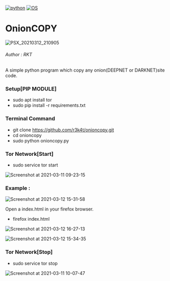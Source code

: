 [![python](https://img.shields.io/badge/Program-Python-brightgreen.svg)](https://www.python.org/downloads/release/python/)
[![OS](https://img.shields.io/badge/Tested%20On-Linux-yellowgreen.svg)](https://en.wikipedia.org/wiki/Linux)

# OnionCOPY  

![PSX_20210312_210905](https://user-images.githubusercontent.com/69615463/110961331-e1f2cf80-8379-11eb-89f6-0681861799d2.jpg)

<h6> Author : RKT </h6>

A simple python program which copy any onion(DEEPNET or DARKNET)site code.

### Setup[PIP MODULE] ### 

+ sudo apt install tor
+ sudo pip install -r requirements.txt

### Terminal Command ###

+ git clone https://github.com/r3k4t/onioncopy.git
+ cd onioncopy
+ sudo python onioncopy.py

### Tor Network[Start] ###

+ sudo service tor start

![Screenshot at 2021-03-11 09-23-15](https://user-images.githubusercontent.com/69615463/110735201-7e6e8200-8253-11eb-8299-831674114143.png)

### Example : ###

![Screenshot at 2021-03-12 15-31-58](https://user-images.githubusercontent.com/69615463/110957119-858db100-8375-11eb-8416-6d9e98701dbf.png)

Open a index.html in your firefox browser.

+ firefox index.html

![Screenshot at 2021-03-12 16-27-13](https://user-images.githubusercontent.com/69615463/110957371-bec62100-8375-11eb-8469-91a7639b9d2b.png)

![Screenshot at 2021-03-12 15-34-35](https://user-images.githubusercontent.com/69615463/110957594-f1701980-8375-11eb-8fc7-4423081ecdc6.png)

### Tor Network[Stop] ###

+ sudo service tor stop

![Screenshot at 2021-03-11 10-07-47](https://user-images.githubusercontent.com/69615463/110735226-934b1580-8253-11eb-96be-bf205f90c395.png)

